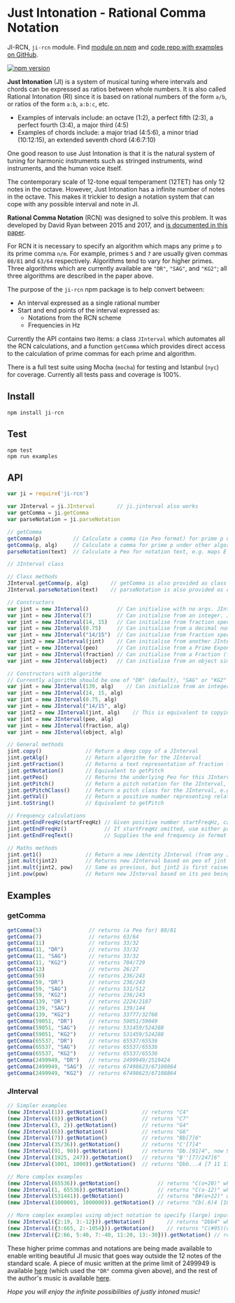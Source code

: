 # Just Intonation - Rational Comma Notation
JI-RCN, `ji-rcn` module. Find [module on npm](https://www.npmjs.com/package/ji-rcn) and [code repo with examples on GitHub](https://github.com/davidryan59/ji-rcn).

[![npm version](https://badge.fury.io/js/ji-rcn.png)](https://badge.fury.io/js/ji-rcn)

**Just Intonation** (JI) is a system of musical tuning where intervals and chords can be expressed as ratios between whole numbers. It is also called Rational Intonation (RI) since it is based on rational numbers of the form `a/b`, or ratios of the form `a:b`, `a:b:c`, etc.
- Examples of intervals include: an octave (1:2), a perfect fifth (2:3), a perfect fourth (3:4), a major third (4:5)
- Examples of chords include: a major triad (4:5:6), a minor triad (10:12:15), an extended seventh chord (4:6:7:10)

One good reason to use Just Intonation is that it is the natural system of tuning for harmonic instruments such as stringed instruments, wind instruments, and the human voice itself.

The contemporary scale of 12-tone equal temperament (12TET) has only 12 notes in the octave. However, Just Intonation has a infinite number of notes in the octave. This makes it trickier to design a notation system that can cope with any possible interval and note in JI.

**Rational Comma Notation** (RCN) was designed to solve this problem. It was developed by David Ryan between 2015 and 2017, and [is documented in this paper](https://arxiv.org/abs/1612.01860).

For RCN it is necessary to specify an algorithm which maps any prime `p` to its prime comma `n/m`. For example, primes `5` and `7` are usually given commas `80/81` and `63/64` respectively. Algorithms tend to vary for higher primes. Three algorithms which are currently available are `"DR"`, `"SAG"`, and `"KG2"`; all three algorithms are described in the paper above.

The purpose of the `ji-rcn` npm package is to help convert between:
- An interval expressed as a single rational number
- Start and end points of the interval expressed as:
  - Notations from the RCN scheme
  - Frequencies in Hz

Currently the API contains two items: a class `JInterval` which automates all the RCN calculations, and a function `getComma` which provides direct access to the calculation of prime commas for each prime and algorithm.

There is a full test suite using Mocha (`mocha`) for testing and Istanbul (`nyc`) for coverage. Currently all tests pass and coverage is 100%.


## Install
`npm install ji-rcn`  

## Test
`npm test`  
`npm run examples`  

## API
``` js
var ji = require('ji-rcn')

var JInterval = ji.JInterval       // ji.jinterval also works
var getComma = ji.getComma
var parseNotation = ji.parseNotation

// getComma
getComma(p)          // Calculate a comma (in Peo format) for prime p under default ("DR") algorithm
getComma(p, alg)     // Calculate a comma for prime p under other algorithm, e.g. "SAG", "KG2"
parseNotation(text)  // Calculate a Peo for notation text, e.g. maps E'5 (5/2) to Peo on {2:-1, 5:1}

// JInterval class

// Class methods
JInterval.getComma(p, alg)       // getComma is also provided as class method for JInterval
JInterval.parseNotation(text)    // parseNotation is also provided as class method for JInterval

// Constructors
var jint = new JInterval()         // Can initialise with no args. JInterval for 1/1
var jint = new JInterval(7)        // Can initialise from an integer. JInterval for 7/1
var jint = new JInterval(14, 15)   // Can initialise from fraction specified as integers. JInterval for 14/15
var jint = new JInterval(0.75)     // Can initialise from a decimal number (this example is JInterval for 3/4)
var jint = new JInterval("14/15")  // Can initialise from fraction specified as text
var jint2 = new JInterval(jint)    // Can initialise from another JInterval (equivalent to copying the JInterval)
var jint = new JInterval(peo)      // Can initialise from a Prime Exponent Object (Peo instance)
var jint = new JInterval(fraction) // Can initialise from a Fraction (fraction.js package)
var jint = new JInterval(object)   // Can initialise from an object similar to {2:3, 7:-1} for 8/7

// Constructors with algorithm
// Currently algorithm should be one of "DR" (default), "SAG" or "KG2"
var jint = new JInterval(139, alg)    // Can initialise from an integer using specified algorithm alg
var jint = new JInterval(14, 15, alg)
var jint = new JInterval(0.75, alg)
var jint = new JInterval("14/15", alg)
var jint2 = new JInterval(jint, alg)    // This is equivalent to copying the JInterval, but switching the algorithm
var jint = new JInterval(peo, alg)
var jint = new JInterval(fraction, alg)
var jint = new JInterval(object, alg)

// General methods
jint.copy()              // Return a deep copy of a JInterval
jint.getAlg()            // Return algorithm for the JInterval
jint.getFraction()       // Returns a text representation of fraction for this JInterval
jint.getNotation()       // Equivalent to getPitch
jint.getPeo()            // Returns the underlying Peo for this JInterval
jint.getPitch()          // Return a pitch notation for the JInterval, e.g. "E'4" for new JInterval(5/4)
jint.getPitchClass()     // Return a pitch class for the JInterval, e.g. "E'" for new JInterval(5/4). Octave information is discarded.
jint.getVal()            // Return a positive number representing relative frequency of JInterval
jint.toString()          // Equivalent to getPitch

// Frequency calculations
jint.getEndFreqHz(startFreqHz) // Given positive number startFreqHz, calculate the end frequency of this interval
jint.getEndFreqHz()            // If startFreqHz omitted, use either previously supplied value or global default (256 Hz)
jint.getEndFreqText()          // Supplies the end frequency in format like "300 Hz" (integer) or "123.45 Hz" (decimal)

// Maths methods
jint.get1()              // Return a new identity JInterval (from any JInterval)
jint.mult(jint2)         // Returns new JInterval based on peo of jint multiplied by peo of jint2
jint.mult(jint2, pow)    // Same as previous, but jint2 is first raised to power 'pow'
jint.pow(pow)            // Return new JInterval based on its peo being raised to power 'pow'
```

## Examples

### getComma
``` js
getComma(5)               // returns (a Peo for) 80/81
getComma(7)               // returns 63/64
getComma(11)              // returns 33/32
getComma(11, "DR")        // returns 33/32
getComma(11, "SAG")       // returns 33/32
getComma(11, "KG2")       // returns 704/729
getComma(13)              // returns 26/27
getComma(59)              // returns 236/243
getComma(59, "DR")        // returns 236/243
getComma(59, "SAG")       // returns 531/512
getComma(59, "KG2")       // returns 236/243
getComma(139, "DR")       // returns 2224/2187
getComma(139, "SAG")      // returns 139/144
getComma(139, "KG2")      // returns 33777/32768
getComma(59051, "DR")     // returns 59051/59049
getComma(59051, "SAG")    // returns 531459/524288
getComma(59051, "KG2")    // returns 531459/524288
getComma(65537, "DR")     // returns 65537/65536
getComma(65537, "SAG")    // returns 65537/65536
getComma(65537, "KG2")    // returns 65537/65536
getComma(2499949, "DR")   // returns 2499949/2519424
getComma(2499949, "SAG")  // returns 67498623/67108864
getComma(2499949, "KG2")  // returns 67498623/67108864
```

### JInterval
``` js
// Simpler examples
(new JInterval(1)).getNotation()           // returns "C4"
(new JInterval(8)).getNotation()           // returns "C7"
(new JInterval(3, 2)).getNotation()        // returns "G4"
(new JInterval(6)).getNotation()           // returns "G6"
(new JInterval(7)).getNotation()           // returns "Bb[7]6"
(new JInterval(35/36)).getNotation()       // returns "C'[7]4"
(new JInterval(91, 90)).getNotation()      // returns "Db.[91]4", now 91 = 7*13 and commas with num & denom under 4 digits stay in this simple form
(new JInterval(1925, 247)).getNotation()   // returns "B''[77/247]6"
(new JInterval(1001, 1000)).getNotation()  // returns "Dbb...4 [7 11 13]" - more complex commas get moved to the end of the notation

// More complex examples
(new JInterval(65536)).getNotation()            // returns "C(o+20)" which is 16 octaves above "C4"
(new JInterval(1, 65536)).getNotation()         // returns "C(o-12)" which is 16 octaves below "C4"
(new JInterval(531441)).getNotation()           // returns "B#(o+22)" which is 12 perfect fifths and 12 octaves above "C4" (531441 = 3^12)
(new JInterval(1000001, 1000000)).getNotation() // returns "Cb(.6)4 [101 9901]" where 5-commas are gathered; (.6) is equivalent to ......

// More complex examples using object notation to specify (large) input integers
(new JInterval({2:19, 3:-12})).getNotation()       // returns "Dbb4" which is notation for a small comma
(new JInterval({3:665, 2:-1054})).getNotation()    // returns "C(#95)(o-5)" which is fact a tiny comma of around 0.076 cents. This has 95 sharps!
(new JInterval({2:66, 5:40, 7:-40, 11:20, 13:-30})).getNotation() // returns "E(#18)('40)4 [11^20 / 7^40 13^30]" which is in octave 4
```

These higher prime commas and notations are being made available to enable writing beautiful JI music that goes way outside the 12 notes of the standard scale. A piece of music written at the prime limit of 2499949 is available [here](https://soundcloud.com/davidryan59/ryan-example-primenumberedblues) (which used the `"DR"` comma given above), and the rest of the author's music is available [here](https://soundcloud.com/davidryan59/tracks).

*Hope you will enjoy the infinite possibilities of justly intoned music!*
